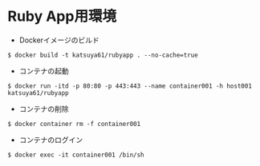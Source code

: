 # Ruby App用環境

* Dockerイメージのビルド

```
$ docker build -t katsuya61/rubyapp . --no-cache=true
```

* コンテナの起動

```
$ docker run -itd -p 80:80 -p 443:443 --name container001 -h host001 katsuya61/rubyapp
```

* コンテナの削除

```
$ docker container rm -f container001
```

* コンテナのログイン

```
$ docker exec -it container001 /bin/sh
```

